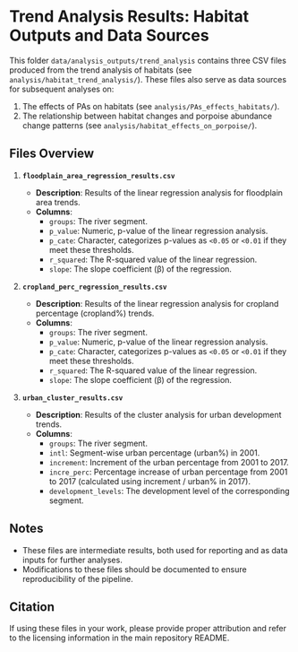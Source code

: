 # Trend Analysis Results: Habitat Outputs and Data Sources

This folder `data/analysis_outputs/trend_analysis` contains three CSV files produced from the trend analysis of habitats (see `analysis/habitat_trend_analysis/`). These files also serve as data sources for subsequent analyses on:
1. The effects of PAs on habitats (see `analysis/PAs_effects_habitats/`).
2. The relationship between habitat changes and porpoise abundance change patterns (see `analysis/habitat_effects_on_porpoise/`).

## Files Overview

1. **`floodplain_area_regression_results.csv`**
   - **Description**: Results of the linear regression analysis for floodplain area trends.
   - **Columns**:
     - `groups`: The river segment.
     - `p_value`: Numeric, p-value of the linear regression analysis.
     - `p_cate`: Character, categorizes p-values as `<0.05` or `<0.01` if they meet these thresholds.
     - `r_squared`: The R-squared value of the linear regression.
     - `slope`: The slope coefficient (β) of the regression.

2. **`cropland_perc_regression_results.csv`**
   - **Description**: Results of the linear regression analysis for cropland percentage (cropland%) trends.
   - **Columns**:
     - `groups`: The river segment.
     - `p_value`: Numeric, p-value of the linear regression analysis.
     - `p_cate`: Character, categorizes p-values as `<0.05` or `<0.01` if they meet these thresholds.
     - `r_squared`: The R-squared value of the linear regression.
     - `slope`: The slope coefficient (β) of the regression.

3. **`urban_cluster_results.csv`**
   - **Description**: Results of the cluster analysis for urban development trends.
   - **Columns**:
     - `groups`: The river segment.
     - `intl`: Segment-wise urban percentage (urban%) in 2001.
     - `increment`: Increment of the urban percentage from 2001 to 2017.
     - `incre_perc`: Percentage increase of urban percentage from 2001 to 2017 (calculated using increment / urban% in 2017).
     - `development_levels`: The development level of the corresponding segment.

## Notes
- These files are intermediate results, both used for reporting and as data inputs for further analyses.
- Modifications to these files should be documented to ensure reproducibility of the pipeline.

## Citation
If using these files in your work, please provide proper attribution and refer to the licensing information in the main repository README.